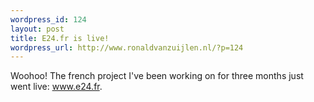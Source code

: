 ```yaml
--- 
wordpress_id: 124
layout: post
title: E24.fr is live!
wordpress_url: http://www.ronaldvanzuijlen.nl/?p=124
---
```

Woohoo! The french project I've been working on for three months just went live: <a title="E24.fr!" href="http://www.e24.fr" target="_blank">www.e24.fr</a>.
